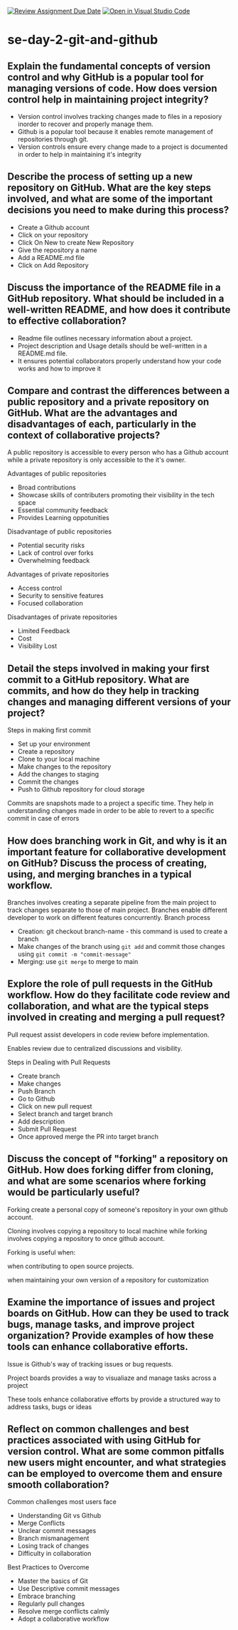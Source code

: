 [![Review Assignment Due Date](https://classroom.github.com/assets/deadline-readme-button-22041afd0340ce965d47ae6ef1cefeee28c7c493a6346c4f15d667ab976d596c.svg)](https://classroom.github.com/a/8wgCKhpZ)
[![Open in Visual Studio Code](https://classroom.github.com/assets/open-in-vscode-2e0aaae1b6195c2367325f4f02e2d04e9abb55f0b24a779b69b11b9e10269abc.svg)](https://classroom.github.com/online_ide?assignment_repo_id=17474254&assignment_repo_type=AssignmentRepo)
# se-day-2-git-and-github
## Explain the fundamental concepts of version control and why GitHub is a popular tool for managing versions of code. How does version control help in maintaining project integrity?
- Version control involves tracking changes made to files in a reposiory inorder to recover and properly manage them.
- Github is a popular tool because it enables remote management of repositories through git.
- Version controls ensure every change made to a project is documented in order to help in maintaining it's integrity

## Describe the process of setting up a new repository on GitHub. What are the key steps involved, and what are some of the important decisions you need to make during this process?
- Create a Github account
- Click on your repository
- Click On New to create New Repository
- Give the repository a name
- Add a README.md file
- Click on Add Repository

## Discuss the importance of the README file in a GitHub repository. What should be included in a well-written README, and how does it contribute to effective collaboration?
- Readme file outlines necessary information about a project.
- Project description and Usage details should be well-written in a README.md file.
- It ensures potential collaborators properly understand how your code works and how to improve it

## Compare and contrast the differences between a public repository and a private repository on GitHub. What are the advantages and disadvantages of each, particularly in the context of collaborative projects?
A public repository is accessible to every person who has a Github account while a private repository is only accessible to the it's owner.

Advantages of public repositories
- Broad contributions
- Showcase skills of contributers promoting their visibility in the tech space
- Essential community feedback
- Provides Learning oppotunities

Disadvantage of public repositories
- Potential security risks
- Lack of control over forks
- Overwhelming feedback

Advantages of private repositories
- Access control
- Security to sensitive features
- Focused collaboration

Disadvantages of private repositories
- Limited Feedback
- Cost
- Visibility Lost

## Detail the steps involved in making your first commit to a GitHub repository. What are commits, and how do they help in tracking changes and managing different versions of your project?
Steps in making first commit
- Set up your environment
- Create a repository
- Clone to your local machine
- Make changes to the repository
- Add the changes to staging
- Commit the changes
- Push to Github repository for cloud storage

Commits are snapshots made to a project a specific time.
They help in understanding changes made in order to be able to revert to a specific commit in case of errors

## How does branching work in Git, and why is it an important feature for collaborative development on GitHub? Discuss the process of creating, using, and merging branches in a typical workflow.
Branches involves creating a separate pipeline from the main project to track changes separate to those of main project.
Branches enable different developer to work on different features concurrently.
Branch process
- Creation: git checkout branch-name -  this command is used to create a branch
- Make changes of the branch using `git add` and commit those changes using `git commit -m "commit-message"`
- Merging: use `git merge` to merge to main

## Explore the role of pull requests in the GitHub workflow. How do they facilitate code review and collaboration, and what are the typical steps involved in creating and merging a pull request?
Pull request assist developers in code review before implementation.

Enables review due to centralized discussions and visibility.

Steps in Dealing with Pull Requests
  - Create branch
  - Make changes
  - Push Branch
  - Go to Github
  - Click on new pull request
  - Select branch and target branch
  - Add description
  - Submit Pull Request
  - Once approved merge the PR into target branch

## Discuss the concept of "forking" a repository on GitHub. How does forking differ from cloning, and what are some scenarios where forking would be particularly useful?
Forking create a personal copy of someone's repository in your own github account.

Cloning involves copying a repository to local machine while forking involves copying a repository to once github account.

Forking is useful when:

when contributing to open source projects.

when maintaining your own version of a repository for customization

## Examine the importance of issues and project boards on GitHub. How can they be used to track bugs, manage tasks, and improve project organization? Provide examples of how these tools can enhance collaborative efforts.
Issue is Github's way of tracking issues or bug requests.

Project boards provides a way to visualiaze and manage tasks across a project

These tools enhance collaborative efforts by provide a structured way to address tasks, bugs or ideas

## Reflect on common challenges and best practices associated with using GitHub for version control. What are some common pitfalls new users might encounter, and what strategies can be employed to overcome them and ensure smooth collaboration?
Common challenges most users face

- Understanding Git vs Github
- Merge Conflicts
- Unclear commit messages
- Branch mismanagement
- Losing track of changes
- Difficulty in collaboration

Best Practices to Overcome

- Master the basics of Git
- Use Descriptive commit messages
- Embrace branching
- Regularly pull changes
- Resolve merge conflicts calmly
- Adopt a collaborative workflow
